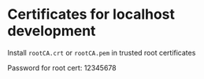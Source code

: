 # Certificates for localhost development

Install `rootCA.crt` or `rootCA.pem` in trusted root certificates 

Password for root cert:
12345678
